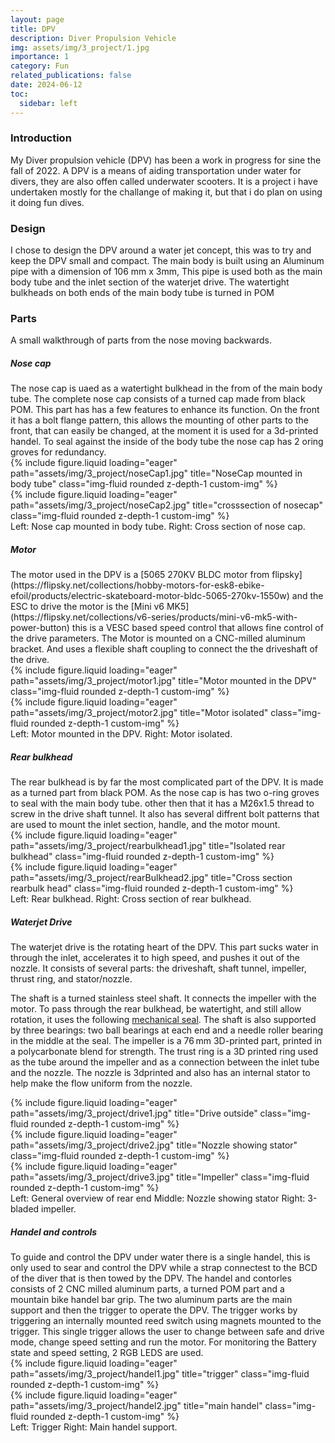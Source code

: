 ```yaml
---
layout: page
title: DPV
description: Diver Propulsion Vehicle
img: assets/img/3_project/1.jpg
importance: 1
category: Fun
related_publications: false
date: 2024-06-12
toc:
  sidebar: left
---
```


<h3>Introduction</h3>
My Diver propulsion vehicle (DPV) has been a work in progress for sine the fall of 2022. A DPV is a means of aiding transportation under water for divers, they are also offen called underwater scooters. It is a project i have undertaken mostly for the challange of making it, but that i do plan on using it doing fun dives. 

<h3>Design</h3>
I chose to design the DPV around a water jet concept, this was to try and keep the DPV small and compact. The main body is built using an Aluminum pipe with a dimension of 106 mm x 3mm, This pipe is used both as the main body tube and the inlet section of the waterjet drive. The watertight bulkheads on both ends of the main body tube is turned in POM

<h3>Parts</h3>

A small walkthrough of parts from the nose moving backwards. 

<h5>Nose cap</h5>
The nose cap is uaed as a watertight bulkhead in the from of the main body tube. The complete nose cap consists of a turned cap made from black POM. This part has has a few features to enhance its function. On the front it has a bolt flange pattern, this allows the mounting of other parts to the front, that can easily be changed, at the moment it is used for a 3d-printed handel. To seal against the inside of the body tube the nose cap has 2 oring groves for redundancy. 

<div class="row">
    <div class="col-sm mt-3 mt-md-0">
        {% include figure.liquid loading="eager" path="assets/img/3_project/noseCap1.jpg" title="NoseCap mounted in body tube" class="img-fluid rounded z-depth-1 custom-img" %}
    </div>
    <div class="col-sm mt-3 mt-md-0">
        {% include figure.liquid loading="eager" path="assets/img/3_project/noseCap2.jpg" title="crosssection of nosecap" class="img-fluid rounded z-depth-1 custom-img" %}
    </div>
</div>
<div class="caption">
    Left: Nose cap mounted in body tube. Right: Cross section of nose cap.
</div>

<h5>Motor</h5>
The motor used in the DPV is a [5065 270KV BLDC motor from flipsky](https://flipsky.net/collections/hobby-motors-for-esk8-ebike-efoil/products/electric-skateboard-motor-bldc-5065-270kv-1550w) and the ESC to drive the motor is the [Mini v6 MK5](https://flipsky.net/collections/v6-series/products/mini-v6-mk5-with-power-button) this is a VESC based speed control that allows fine control of the drive parameters. The Motor is mounted on a CNC-milled aluminum bracket. And uses a flexible shaft coupling to connect the the driveshaft of the drive. 

<div class="row">
    <div class="col-sm mt-3 mt-md-0">
        {% include figure.liquid loading="eager" path="assets/img/3_project/motor1.jpg" title="Motor mounted in the DPV" class="img-fluid rounded z-depth-1 custom-img" %}
    </div>
    <div class="col-sm mt-3 mt-md-0">
        {% include figure.liquid loading="eager" path="assets/img/3_project/motor2.jpg" title="Motor isolated" class="img-fluid rounded z-depth-1 custom-img" %}
    </div>
</div>
<div class="caption">
    Left: Motor mounted in the DPV. Right: Motor isolated.
</div>

<h5>Rear bulkhead</h5>
The rear bulkhead is by far the most complicated part of the DPV. It is made as a turned part from black POM. As the nose cap is has two o-ring groves to seal with the main body tube. other then that it has a M26x1.5 thread to screw in the drive shaft tunnel. It also has several diffrent bolt patterns that are used to mount the inlet section, handle, and the motor mount. 

<div class="row">
    <div class="col-sm mt-3 mt-md-0">
        {% include figure.liquid loading="eager" path="assets/img/3_project/rearbulkhead1.jpg" title="Isolated rear bulkhead" class="img-fluid rounded z-depth-1 custom-img" %}
    </div>
    <div class="col-sm mt-3 mt-md-0">
        {% include figure.liquid loading="eager" path="assets/img/3_project/rearBulkhead2.jpg" title="Cross section rearbulk head" class="img-fluid rounded z-depth-1 custom-img" %}
    </div>
</div>
<div class="caption">
    Left: Rear bulkhead. Right: Cross section of rear bulkhead.
</div>

<h5>Waterjet Drive</h5>
The waterjet drive is the rotating heart of the DPV. This part sucks water in through the inlet, accelerates it to high speed, and pushes it out of the nozzle. It consists of several parts: the driveshaft, shaft tunnel, impeller, thrust ring, and stator/nozzle.

The shaft is a turned stainless steel shaft. It connects the impeller with the motor. To pass through the rear bulkhead, be watertight, and still allow rotation, it uses the following [mechanical seal](https://www.aliexpress.com/item/1005004226987547.html). The shaft is also supported by three bearings: two ball bearings at each end and a needle roller bearing in the middle at the seal. The impeller is a 76 mm 3D-printed part, printed in a polycarbonate blend for strength. The trust ring is a 3D printed ring used as the tube around the impeller and as a connection between the inlet tube and the nozzle. The nozzle is 3dprinted and also has an internal stator to help make the flow uniform from the nozzle.

<div class="row">
    <div class="col-sm mt-3 mt-md-0">
        {% include figure.liquid loading="eager" path="assets/img/3_project/drive1.jpg" title="Drive outside" class="img-fluid rounded z-depth-1 custom-img" %}
    </div>
    <div class="col-sm mt-3 mt-md-0">
        {% include figure.liquid loading="eager" path="assets/img/3_project/drive2.jpg" title="Nozzle showing stator" class="img-fluid rounded z-depth-1 custom-img" %}
    </div>
    <div class="col-sm mt-3 mt-md-0">
        {% include figure.liquid loading="eager" path="assets/img/3_project/drive3.jpg" title="Impeller" class="img-fluid rounded z-depth-1 custom-img" %}
    </div>
</div>
<div class="caption">
    Left: General overview of rear end Middle: Nozzle showing stator Right: 3-bladed impeller.
</div>

<h5>Handel and controls</h5>
To guide and control the DPV under water there is a single handel, this is only used to sear and control the DPV while a strap connectest to the BCD of the diver that is then towed by the DPV. The handel and contorles consists of 2 CNC milled aluminum parts, a turned POM part and a mountain bike handel bar grip. The two aluminum parts are the main support and then the trigger to operate the DPV. The trigger works by triggering an internally mounted reed switch using magnets mounted to the trigger. This single trigger allows the user to change between safe and drive mode, change speed setting and run the motor. For monitoring the Battery state and speed setting, 2 RGB LEDS are used.

<div class="row">
    <div class="col-sm mt-3 mt-md-0">
        {% include figure.liquid loading="eager" path="assets/img/3_project/handel1.jpg" title="trigger" class="img-fluid rounded z-depth-1 custom-img" %}
    </div>
    <div class="col-sm mt-3 mt-md-0">
        {% include figure.liquid loading="eager" path="assets/img/3_project/handel2.jpg" title="main handel" class="img-fluid rounded z-depth-1 custom-img" %}
    </div>
</div>
<div class="caption">
    Left: Trigger Right: Main handel support.
</div>
